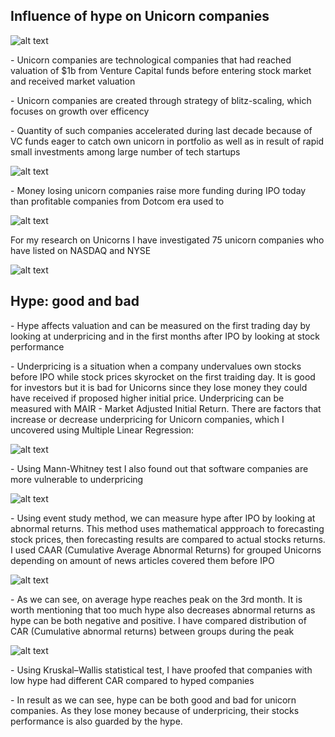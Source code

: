 ## Influence of hype on Unicorn companies 
![alt text](https://github.com/Denis1gn/portfolio/blob/main/Researches%20and%20presentations/unicorns%20visuals/1BU.png)
<p>- Unicorn companies are technological companies that had reached valuation of $1b from Venture Capital funds before entering stock market and received market valuation <p>
<p>- Unicorn companies are created through strategy of blitz-scaling, which focuses on growth over efficency<p>
<p>- Quantity of such companies accelerated during last decade because of VC funds eager to catch own unicorn in portfolio as well as in result of rapid small investments among large number of tech startups<p>
  
![alt text](https://github.com/Denis1gn/portfolio/blob/main/Researches%20and%20presentations/unicorns%20visuals/Number%20of%20companies.png)
  
<p>- Money losing unicorn companies raise more funding during IPO today than profitable companies from Dotcom era used to<p>
  
![alt text](https://github.com/Denis1gn/portfolio/blob/main/Researches%20and%20presentations/unicorns%20visuals/Lossprofit.png)

<p> For my research on Unicorns I have investigated 75 unicorn companies who have listed on NASDAQ and NYSE

![alt text](https://github.com/Denis1gn/portfolio/blob/main/Researches%20and%20presentations/unicorns%20visuals/observations.png)

## Hype: good and bad

<p>- Hype affects valuation and can be measured on the first trading day by looking at underpricing and in the first months after IPO by looking at stock performance <p>
  
<p>- Underpricing is a situation when a company undervalues own stocks before IPO while stock prices skyrocket on the first traiding day. It is good for investors but it is bad for Unicorns since they lose money they could have received if proposed higher initial price. Underpricing can be measured with MAIR - Market Adjusted Initial Return. There are factors that increase or decrease underpricing for Unicorn companies, which I uncovered using Multiple Linear Regression: <p>

![alt text](https://github.com/Denis1gn/portfolio/blob/main/Researches%20and%20presentations/unicorns%20visuals/regressionunderpricing.png)

<p>- Using Mann-Whitney test I also found out that software companies are more vulnerable to underpricing<p>

![alt text](https://github.com/Denis1gn/portfolio/blob/main/Researches%20and%20presentations/unicorns%20visuals/software.png)

<p>- Using event study method, we can measure hype after IPO by looking at abnormal returns. This method uses mathematical appproach to forecasting stock prices, then forecasting results are compared to actual stocks returns. I used CAAR (Cumulative Average Abnormal Returns) for grouped Unicorns depending on amount of news articles covered them before IPO<p>

![alt text](https://github.com/Denis1gn/portfolio/blob/main/Researches%20and%20presentations/unicorns%20visuals/CAAR.png)

<p>- As we can see, on average hype reaches peak on the 3rd month. It is worth mentioning that too much hype also decreases abnormal returns as hype can be both negative and positive. I have compared distribution of CAR (Cumulative abnormal returns) between groups during the peak<p>
  
![alt text](https://github.com/Denis1gn/portfolio/blob/main/Researches%20and%20presentations/unicorns%20visuals/distributions.png)
  
<p>- Using Kruskal–Wallis statistical test, I have proofed that companies with low hype had different CAR compared to hyped companies<p>
  
<p>- In result as we can see, hype can be both good and bad for unicorn companies. As they lose money because of underpricing, their stocks performance is also guarded by the hype. <p>




  

